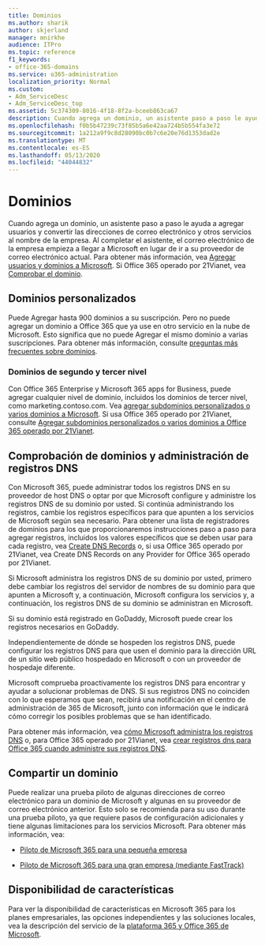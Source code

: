 ```yaml
---
title: Dominios
ms.author: sharik
author: skjerland
manager: mnirkhe
audience: ITPro
ms.topic: reference
f1_keywords:
- office-365-domains
ms.service: o365-administration
localization_priority: Normal
ms.custom:
- Adm_ServiceDesc
- Adm_ServiceDesc_top
ms.assetid: 5c374309-8016-4f18-8f2a-bceeb863ca67
description: Cuando agrega un dominio, un asistente paso a paso le ayuda a agregar usuarios y convertir las direcciones de correo electrónico y otros servicios al nombre de la empresa. Al completar el asistente, el correo electrónico de la empresa empieza a llegar a Microsoft en lugar de ir a su proveedor de correo electrónico actual. Para obtener más información, vea Agregar usuarios y dominios a Microsoft. Si Office 365 operado por 21Vianet, vea Comprobar el dominio.
ms.openlocfilehash: f0b5b47239c73f85b5a6e42aa724b5b554fa3e72
ms.sourcegitcommit: 1a212a9f9c8d28090bc0b7c6e20e76d1353dad2e
ms.translationtype: MT
ms.contentlocale: es-ES
ms.lasthandoff: 05/13/2020
ms.locfileid: "44044832"
---
```

# <a name="domains"></a>Dominios

Cuando agrega un dominio, un asistente paso a paso le ayuda a agregar usuarios y convertir las direcciones de correo electrónico y otros servicios al nombre de la empresa. Al completar el asistente, el correo electrónico de la empresa empieza a llegar a Microsoft en lugar de ir a su proveedor de correo electrónico actual. Para obtener más información, vea [Agregar usuarios y dominios a Microsoft](https://support.office.com/article/6383f56d-3d09-4dcb-9b41-b5f5a5efd611). Si Office 365 operado por 21Vianet, vea [Comprobar el dominio](https://docs.microsoft.com/office365/admin/setup/add-domain).
  
## <a name="custom-domains"></a>Dominios personalizados

Puede Agregar hasta 900 dominios a su suscripción. Pero no puede agregar un dominio a Office 365 que ya use en otro servicio en la nube de Microsoft. Esto significa que no puede Agregar el mismo dominio a varias suscripciones. Para obtener más información, consulte [preguntas más frecuentes sobre dominios](https://support.office.com/article/Domains-FAQ-1272bad0-4bd4-4796-8005-67d6fb3afc5a).
  
### <a name="second-and-third-level-domains"></a>Dominios de segundo y tercer nivel

Con Office 365 Enterprise y Microsoft 365 apps for Business, puede agregar cualquier nivel de dominio, incluidos los dominios de tercer nivel, como marketing.contoso.com. Vea [agregar subdominios personalizados o varios dominios a Microsoft](https://docs.microsoft.com/office365/admin/setup/domains-faq). Si usa Office 365 operado por 21Vianet, consulte [Agregar subdominios personalizados o varios dominios a Office 365 operado por 21Vianet](https://docs.microsoft.com/office365/admin/setup/domains-faq).
  
## <a name="domain-verification-and-managing-dns-records"></a>Comprobación de dominios y administración de registros DNS

Con Microsoft 365, puede administrar todos los registros DNS en su proveedor de host DNS o optar por que Microsoft configure y administre los registros DNS de su dominio por usted. Si continúa administrando los registros, cambie los registros específicos para que apunten a los servicios de Microsoft según sea necesario. Para obtener una lista de registradores de dominios para los que proporcionaremos instrucciones paso a paso para agregar registros, incluidos los valores específicos que se deben usar para cada registro, vea [Create DNS Records](https://docs.microsoft.com/office365/admin/get-help-with-domains/create-dns-records-at-any-dns-hosting-provider) o, si usa Office 365 operado por 21Vianet, vea Create DNS Records on any Provider for Office 365 operado por 21Vianet. 
  
Si Microsoft administra los registros DNS de su dominio por usted, primero debe cambiar los registros del servidor de nombres de su dominio para que apunten a Microsoft y, a continuación, Microsoft configura los servicios y, a continuación, los registros DNS de su dominio se administran en Microsoft.
  
Si su dominio está registrado en GoDaddy, Microsoft puede crear los registros necesarios en GoDaddy. 
  
Independientemente de dónde se hospeden los registros DNS, puede configurar los registros DNS para que usen el dominio para la dirección URL de un sitio web público hospedado en Microsoft o con un proveedor de hospedaje diferente. 
  
Microsoft comprueba proactivamente los registros DNS para encontrar y ayudar a solucionar problemas de DNS. Si sus registros DNS no coinciden con lo que esperamos que sean, recibirá una notificación en el centro de administración de 365 de Microsoft, junto con información que le indicará cómo corregir los posibles problemas que se han identificado.
  
Para obtener más información, vea [cómo Microsoft administra los registros DNS](https://docs.microsoft.com/office365/admin/setup/domains-faq) o, para Office 365 operado por 21Vianet, vea [crear registros dns para Office 365 cuando administre sus registros DNS](https://docs.microsoft.com/office365/admin/services-in-china/create-dns-records-when-you-manage-your-dns-records).
  
## <a name="sharing-a-domain"></a>Compartir un dominio

Puede realizar una prueba piloto de algunas direcciones de correo electrónico para un dominio de Microsoft y algunas en su proveedor de correo electrónico anterior. Esto solo se recomienda para su uso durante una prueba piloto, ya que requiere pasos de configuración adicionales y tiene algunas limitaciones para los servicios Microsoft. Para obtener más información, vea:
  
- [Piloto de Microsoft 365 para una pequeña empresa](https://support.office.com/article/39cee536-6a03-40cf-b9c1-f301bb6001d7)
    
- [Piloto de Microsoft 365 para una gran empresa (mediante FastTrack)](https://fasttrack.office.com/onboard)
    
## <a name="feature-availability"></a>Disponibilidad de características

Para ver la disponibilidad de características en Microsoft 365 para los planes empresariales, las opciones independientes y las soluciones locales, vea la descripción del servicio de la [plataforma 365 y Office 365 de Microsoft](office-365-platform-service-description.md).
  


